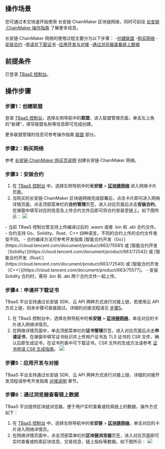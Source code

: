 ## 操作场景

您可通过本文快速开始使用 长安链·ChainMaker 区块链网络，同时可前往 [长安链·ChainMaker 操作指南](https://cloud.tencent.com/document/product/663/60106) 了解更多信息。

长安链·ChainMaker 网络的使用过程主要分为以下步骤：
<dx-steps>
-[创建联盟](#league)
-[购买网络](#network)
-[安装合约](#chaincode)
-[申请并下载证书](#cert)
-[应用开发与对接](#app)
-[通过浏览器查看链上数据](#data)
</dx-steps>



## 前提条件

已登录 [TBaaS 控制台](https://console.cloud.tencent.com/tbaas)。



## 操作步骤

### 步骤1：创建联盟[](id:league)

登录 [TBaaS 控制台](https://console.cloud.tencent.com/tbaas)，选择左侧导航中的**联盟**，进入联盟管理页面，单击左上角的“新建”，填写联盟名称等信息即可完成创建。

更多联盟管理的信息可参考操作指南 [联盟](https://cloud.tencent.com/document/product/663/38470) 部分。



### 步骤2：购买网络[](id:network)

参考 [长安链·ChainMaker 购买页说明](https://cloud.tencent.com/document/product/663/60096) 创建长安链·ChainMaker 网络。



### 步骤3：安装合约[](id:chaincode)

1. 在 [TBaaS 控制台](https://console.cloud.tencent.com/tbaas) 中，选择左侧导航中的**长安链** > **[区块链网络](https://console.cloud.tencent.com/tbaas/chainmaker/chain)** 进入网络卡片页面。
2. 当购买的长安链·ChainMaker 区块链网络完成部署后，点击卡片即可进入网络详情页面，点击顶部菜单栏的**合约管理**页签，进入对应页面后点击**安装合约**，在弹窗中填写对应的信息及上传合约文件后即可将合约安装至链上。如下图所示： 
![](https://main.qcloudimg.com/raw/167ef56bf7c870e000dae7c18c51f25d.png)

<dx-alert infotype="notice" title="">
- 当前 TBaaS 控制台暂支持上传编译过后的 .wasm 或者 .bin 和 .abi 合约文件。
- 合约支持 Go、Solidity、Rust、C++ 四种语言。不同的合约上传的合约文件类型不同。
- 合约编译方法可参考开发指南 [智能合约开发（Go）](https://cloud.tencent.com/document/product/663/75581) 或 [智能合约开发（Solidity）](https://cloud.tencent.com/document/product/663/72542) 或 [智能合约开发（Rust）](https://cloud.tencent.com/document/product/663/72540) 或 [智能合约开发（C++）](https://cloud.tencent.com/document/product/663/75577)。
- 安装 Solidity 合约时，需将 .bin 和 .abi 两个合约文件一起上传。
</dx-alert>





### 步骤4：申请并下载证书[](id:cert)

TBaaS 平台支持通过长安链 SDK、云 API 两种方式进行对接上链，若使用云 API 方式上链，则本步骤可直接跳过。详细的对接流程请见 [步骤5](#app)。
1. 在 TBaaS 控制台中，选择左侧导航中的**长安链** > **[区块链网络](https://console.cloud.tencent.com/tbaas/chainmaker/chain)**，单击对应的卡片进入网络详情页。
2. 在网络详情页面中，单击顶部菜单栏的**证书管理**页签，进入对应页面后点击**申请证书**，在弹窗中填写证书标识并上传用户证书及 TLS 证书的 CSR 文件，确认后即生成证书，在证书列表中可下载证书。CSR 文件的生成方法请参考 [证书申请 CSR 生成指南](https://cloud.tencent.com/document/product/663/60114)。
![](https://main.qcloudimg.com/raw/4db7df54c5bfd5d13628baab50b88347.png)



### 步骤5：应用开发与对接[](id:app)

TBaaS 平台支持通过长安链 SDK、云 API 两种方式进行对接上链，详细的对接开发流程请参考开发指南 [对接说明](https://cloud.tencent.com/document/product/663/47512) 章节。



### 步骤6：通过浏览器查看链上数据[](id:data)

TBaaS 平台提供区块链浏览器，便于用户实时查看或检索链上的数据，操作方式如下：

1. 在 [TBaaS 控制台](https://console.cloud.tencent.com/tbaas) 中，选择左侧导航中的**长安链** > **[区块链网络](https://console.cloud.tencent.com/tbaas/chainmaker/chain)**，单击对应的卡片进入网络详情页。
2. 在网络详情页面中，点击顶部菜单栏的**区块链浏览器**页签，进入对应页面即可实时查看或检索区块信息、交易信息、链上指标等数据。如下图所示： 
![](https://main.qcloudimg.com/raw/2a315b1a269f8272139882ff90aa9765.png)

